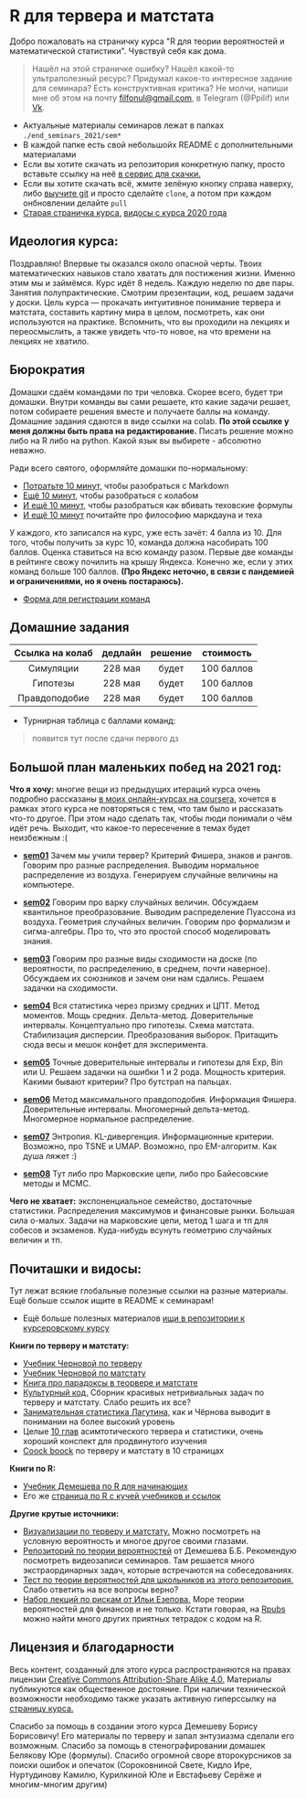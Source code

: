 # R для тервера и матстата

Добро пожаловать на страничку курса "R для теории вероятностей и математической статистики". Чувствуй себя как дома.

> Нашёл на этой страничке ошибку? Нашёл какой-то ультраполезный ресурс? Придумал какое-то интересное задание для семинара? Есть конструктивная критика? Не молчи, напиши мне об этом на почту filfonul@gmail.com, в Telegram (@Ppilif) или [Vk](https://vk.com/ppilif).

* Актуальные материалы семинаров лежат в папках `./end_seminars_2021/sem*`
* В каждой папке есть свой небольшойx README с дополнительными материалами
* Если вы хотите скачать из репозитория конкретную папку, просто вставьте ссылку на неё [в сервис для скачки.](https://minhaskamal.github.io/DownGit/#/home)
* Если вы хотите скачать всё, жмите зелёную кнопку справа наверху, либо [выучите git](https://nbviewer.jupyter.org/github/FUlyankin/LaTeX/blob/master/Logi_2019/sem_8/Intro_git_ssh.ipynb) и просто сделайте `clone`, а потом при каждом онбновлении делайте `pull`
* [Cтарая страничка курса,](https://fulyankin.github.io/r_probability/) [видосы с курса 2020 года](https://www.youtube.com/playlist?list=PLNKXA-74YGLhv3CdwExDVxMa0DmA4ASg_)


## Идеология курса:

Поздравляю! Впервые ты оказался около опасной черты. Твоих математических навыков стало хватать для постижения жизни. Именно этим мы и займёмся. Курс идёт 8 недель. Каждую неделю по две пары. Занятия полупрактические. Смотрим презентации, код, решаем задачи у доски. Цель курса — прокачать интуитивное понимание тервера и матстата, составить картину мира в целом, посмотреть, как они используются на практике. Вспомнить, что вы проходили на лекциях и переосмыслить, а также увидеть что-то новое, на что времени на лекциях не хватило.


## Бюрократия

Домашки сдаём командами по три человка. Скорее всего, будет три домашки. Внутри команды вы сами решаете, кто какие задачи решает, потом собираете решения вместе и получаете баллы на команду. Домашние задания сдаются в виде ссылки на colab. __По этой ссылке у меня должны быть права на редактирование.__ Писать решение можно либо на R либо на python. Какой язык вы выбирете - абсолютно неважно. 

Ради всего святого, оформляйте домашки по-нормальному: 

- [Потратьте 10 минут,](http://www.markdowntutorial.com/) чтобы разобраться с Markdown
- [Ещё 10 минут,](https://colab.research.google.com/notebooks/intro.ipynb) чтобы разобраться с колабом
- [И ещё 10 минут,](https://ru.wikibooks.org/wiki/Математические_формулы_в_LaTeX) чтобы разобраться как вбивать теховские формулы
- [И ещё 10 минут](https://github.com/danlark1/hse_missing_cs_education/tree/master/layout_systems) почитайте про философию маркдауна и теха


У каждого, кто записался на курс, уже есть зачёт: 4 балла из 10. Для того, чтобы получить за курс 10, команда должна насобирать 100 баллов. Оценка ставиться на всю команду разом. Первые две команды в рейтинге свожу почилить на крышу Яндекса. Конечно же, если у этих команд больше 100 баллов. __(Про Яндекс неточно, в связи с пандемией и ограничениями, но я очень постараюсь).__

* [Форма для регистрации команд](https://docs.google.com/forms/d/e/1FAIpQLSfW1e5wSWF42xlYxjE-XpXusxd7BMKROrdaiz2lPPio_OPsqw/viewform)


## Домашние задания

| Ссылка на колаб | дедлайн | решение | стоимость |
|:---------------:|:-------:|:-------:|:---------:|
| Симуляции       | 228 мая | будет   | 100 баллов|
| Гипотезы        | 228 мая | будет   | 100 баллов|
| Правдоподобие   | 228 мая | будет   | 100 баллов|


* Турнирная таблица с баллами команд:

> появится тут после сдачи первого дз


## Большой план маленьких побед на 2021 год:

__Что я хочу:__ многие вещи из предыдущих итераций курса очень подробно рассказаны [в моих онлайн-курсах на coursera,](https://www.coursera.org/specializations/machine-learning-from-statistics-to-neural-networks#courses) хочется в рамках этого курса не повторяться с тем, что там было и рассказать что-то другое. При этом надо сделать так, чтобы люди понимали о чём идёт речь. Выходит, что какое-то пересечение в темах будет неизбежным :(


- [__sem01__](./end_seminars_2021/sem01) Зачем мы учили тервер? Критерий Фишера, знаков и рангов. Говорим про разные распределения. Выводим нормальное распределение из воздуха. Генерируем случайные величины на компьютере. 

- [__sem02__](./end_seminars_2021/sem02) Говорим про варку случайных величин. Обсуждаем квантильное преобразование. Выводим распределение Пуассона из воздуха. Геометрия случайных величин. Говорим про формализм и сигма-алгебры. Про то, что это простой способ моделировать знания. 

- [__sem03__](./end_seminars_2021/sem03) Говорим про разные виды сходимости на доске (по вероятности, по распределению, в среднем, почти наверное). Обсуждаем их союзников и зачем они нам сдались. Решаем задачки на сходимости. 

- [__sem04__](./end_seminars_2021/sem04) Вся статистика через призму средних и ЦПТ. Метод моментов. Мощь средних. Дельта-метод. Доверительные интервалы. Концептуально про гипотезы. Схема матстата. Стабилизация дисперсии. Преобразования выборок. Притащить сюда весы и мешок конфет для эксперимента. 

- [__sem05__](./end_seminars_2021/sem05) Точные доверительные интервалы и гипотезы для Exp, Bin или U. Решаем задачки на ошибки 1 и 2 рода. Мощность критерия. Какими бывают критерии? Про бутстрап на пальцах. 

- [__sem06__](./end_seminars_2021/sem06) Метод максимального правдоподобия. Информация Фишера. Доверительные интервалы. Многомерный дельта-метод. Многомерное нормальное распределение. 

- [__sem07__](./end_seminars_2021/sem07) Энтропия. KL-дивергенция. Информационные критерии. Возможно, про TSNE и UMAP. Возможно, про EM-алгоритм. Как душа ляжет :) 

- [__sem08__](./end_seminars_2021/sem08) Тут либо про Марковские цепи, либо про Байесовские методы и MCMC.


__Чего не хватает:__ экспоненциальное семейство, достаточные статистики. Распределения максимумов и финансовые рынки. Большая сила o-малых. Задачи на марковские цепи, метод 1 шага и тп для собесов и экзаменов. Куда-нибудь всунуть геометрию случайных величин и тп. 


## Почиташки и видосы:

Тут лежат всякие глобальные полезные ссылки на разные материалы. Ещё больше ссылок ищите в README к семинарам!

* Ещё больше полезных материалов [ищи в репозитории к курсеровскому курсу](https://github.com/FUlyankin/matstat_coursera)


__Книги по терверу и матстату:__

* [Учебник Черновой по терверу](https://github.com/FUlyankin/r_probability/raw/master/books/Хороший%20учебник%20по%20терверу.pdf)
* [Учебник Черновой по матстату](https://github.com/FUlyankin/r_probability/raw/master/books/Хороший%20учебник%20по%20матстату.pdf)
* [Книга про парадоксы в теорвере и матстате ](https://github.com/FUlyankin/r_probability/raw/master/books/Sekej%20G.%20_Paradoksy%20v%20teorii%20verojatnostej_.pdf)
* [Культурный код.](https://github.com/bdemeshev/probability_dna) Сборник красивых нетривиальных задач по терверу и матстату. Слабо решить их все?
* [Занимательная статистика Лагутина,](https://yadi.sk/i/UuWhEn_L4X_Rwg) как и Чёрнова выводит в понимании на более высокий уровень
* Целые [10 глав](http://personal.psu.edu/drh20/asymp/lectures/asymp.pdf) асимтотического тервера и статистики, очень хороший конспект для продвинутого изучения 
* [Coock boock](http://statistics.zone/) по терверу и матстату в 10 страницах


__Книги по R:__

* [Учебник Демешева по R для начинающих](https://github.com/bdemeshev/r_manual_book)
* Его же [страница по R с кучей учебников и ссылок](https://github.com/bdemeshev/em301/wiki/R)


__Другие крутые источники:__

* [Визуализации по терверу и матстату.](http://students.brown.edu/seeing-theory/) Можно посмотреть на условную вероятность и многое другое своими глазами.
* [Репозиторий по теории вероятностей](http://bdemeshev.github.io/pr201/) от Демешева Б.Б. Рекомендую посмотреть видеозаписи семинаров. Там решается много экстраординарных задач, которые встречаются на собеседованиях.
* [Тест по теории вероятностей для школьников из этого репозитория.](https://github.com/FUlyankin/r_probability/blob/master/books/intro_test.pdf) Слабо ответить на все вопросы верно?
* [Набор лекций по рискам от Ильи Езепова.](hhttps://rpubs.com/iezepov) Море теории вероятностей для финансов и не только. Кстати говорая, на [Rpubs](https://rpubs.com/) можно найти много других приятных тетрадок с кодом на R.


## Лицензия и благодарности

Весь контент, созданный для этого курса распространяются на правах лицензии [Creative Commons Attribution-Share Alike 4.0.](https://creativecommons.org/licenses/by-sa/4.0/deed.ru) Материалы публикуются как общественное достояние. При наличии технической возможности необходимо также указать активную гиперссылку на [страницу курса.](https://fulyankin.github.io/R_probability/)

Спасибо за помощь в создании этого курса Демешеву Борису Борисовичу! Его материалы по терверу и запал энтузиазма сделали его возможным. Спасибо за помощь в стенографировании домашек Белякову Юре (формулы). Спасибо огромной своре второкурсников за поиски ошибок и опечаток (Сороковниной Свете, Кидло Ире, Нуртудинову Камилю, Курилкиной Юле и Евстафьеву Серёже и многим-многим другим)


<br>

<br>
